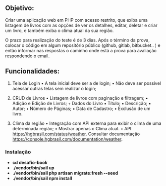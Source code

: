 ## Objetivo: 
Criar uma aplicação web em PHP com acesso restrito, que exiba uma listagem de livros com as opções de ver os detalhes, editar, deletar e criar um livro, e também exiba o clima atual da sua região.

O prazo para realização do teste é de 3 dias. 
Após o término da prova, colocar o código em algum repositório público (github, gitlab, bitbucket.. ) e então informar nas respostas o caminho onde está a prova para avaliação respondendo o email.

## Funcionalidades:

1) Tela de Login
    • A tela inicial deve ser a de login;
    • Não deve ser possível acessar outras telas sem realizar o login;

2) CRUD de Livros
    • Listagem de livros com paginação e filtragem;
    • Adição e Edição de Livros;
        ◦ Dados do Livro
            ▪ Título;
            ▪ Descrição;
            ▪ Autor;
            ▪ Número de Páginas;
            ▪ Data de Cadastro;
    • Exclusão de um livro.

3) Clima da região
    • Integração com API externa para exibir o clima de uma determinada região;
    • Mostrar apenas o Clima atual.
        ◦ API https://hgbrasil.com/status/weather. Consultar documentação https://console.hgbrasil.com/documentation/weather.

### Instalação

- **cd desafio-book**
- **./vendor/bin/sail up**
- **./vendor/bin/sail php artisan migrate:fresh --seed**
- **./vendor/bin/sail npm install**
